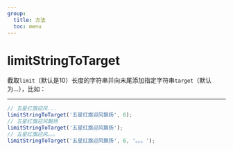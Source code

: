 ```yaml
---
group:
  title: 方法
  toc: menu
---
```


# limitStringToTarget
截取`limit`（默认是10）长度的字符串并向末尾添加指定字符串`target`（默认为...），比如：
***

```javascript
// 五星红旗迎风...
limitStringToTarget('五星红旗迎风飘扬', 6);
// 五星红旗迎风飘扬
limitStringToTarget('五星红旗迎风飘扬');
// 五星红旗迎风。。。
limitStringToTarget('五星红旗迎风飘扬', 6, '。。。');
```